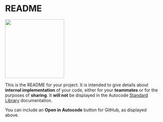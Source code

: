 # README
[<img src="https://deploy.stdlib.com/static/images/deploy.svg?" width="192">](https://deploy.stdlib.com/)

This is the README for your project. It is intended to give details about
**internal implementation** of your code, either for your **teammates**
or for the purposes of **sharing**. It **will not** be displayed in the
Autocode [Standard Library](https://stdlib.com/) documentation.

You can include an **Open in Autocode** button for GitHub,
as displayed above.
